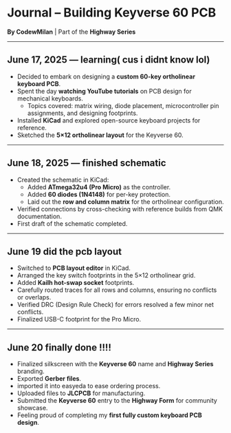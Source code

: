 
# Journal – Building **Keyverse 60** PCB
**By CodewMilan** | Part of the **Highway Series**

---

## June 17, 2025 — learning( cus i didnt know lol)
- Decided to embark on designing a **custom 60-key ortholinear keyboard PCB**.
- Spent the day **watching YouTube tutorials** on PCB design for mechanical keyboards.
  - Topics covered: matrix wiring, diode placement, microcontroller pin assignments, and designing footprints.
- Installed **KiCad** and explored open-source keyboard projects for reference.
- Sketched the **5×12 ortholinear layout** for the Keyverse 60.

---

## June 18, 2025 — finished schematic
- Created the schematic in KiCad:
  - Added **ATmega32u4 (Pro Micro)** as the controller.
  - Added **60 diodes (1N4148)** for per-key protection.
  - Laid out the **row and column matrix** for the ortholinear configuration.
- Verified connections by cross-checking with reference builds from QMK documentation.
- First draft of the schematic completed.

---

## June 19 did the pcb layout
- Switched to **PCB layout editor** in KiCad.
- Arranged the key switch footprints in the 5×12 ortholinear grid.
- Added **Kailh hot-swap socket** footprints.
- Carefully routed traces for all rows and columns, ensuring no conflicts or overlaps.
- Verified DRC (Design Rule Check) for errors resolved a few minor net conflicts.
- Finalized USB-C footprint for the Pro Micro.

---

## June 20 finally done !!!!
- Finalized silkscreen with the **Keyverse 60** name and **Highway Series** branding.
- Exported **Gerber files**.
- imported it into easyeda to ease ordering process.
- Uploaded files to **JLCPCB** for manufacturing.
- Submitted the **Keyverse 60** entry to the **Highway Form** for community showcase.
- Feeling proud of completing my **first fully custom keyboard PCB design**.


